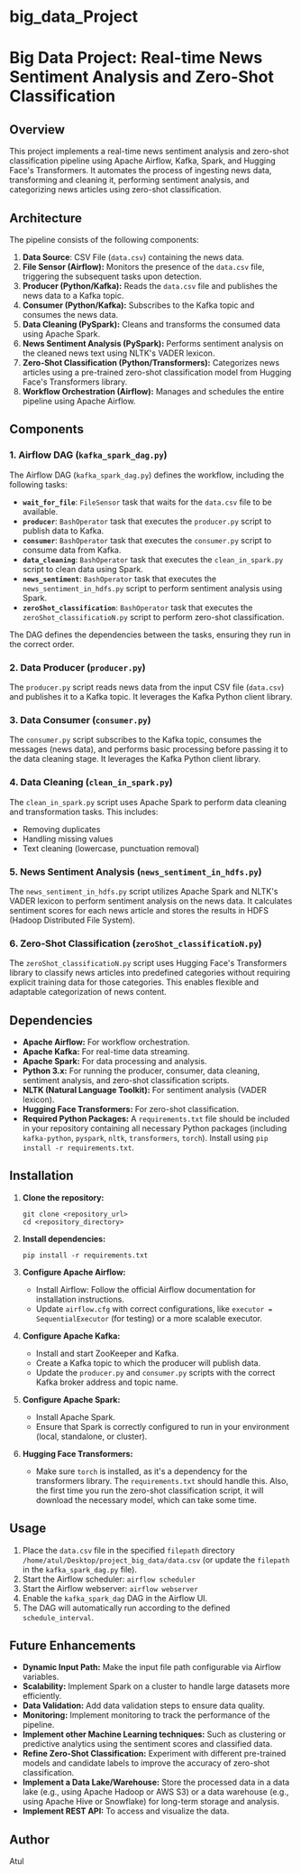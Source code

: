 # big_data_Project

# Big Data Project: Real-time News Sentiment Analysis and Zero-Shot Classification

## Overview

This project implements a real-time news sentiment analysis and zero-shot classification pipeline using Apache Airflow, Kafka, Spark, and Hugging Face's Transformers. It automates the process of ingesting news data, transforming and cleaning it, performing sentiment analysis, and categorizing news articles using zero-shot classification.

## Architecture

The pipeline consists of the following components:

1.  **Data Source**: CSV File (`data.csv`) containing the news data.
2.  **File Sensor (Airflow):** Monitors the presence of the `data.csv` file, triggering the subsequent tasks upon detection.
3.  **Producer (Python/Kafka):** Reads the `data.csv` file and publishes the news data to a Kafka topic.
4.  **Consumer (Python/Kafka):** Subscribes to the Kafka topic and consumes the news data.
5.  **Data Cleaning (PySpark):** Cleans and transforms the consumed data using Apache Spark.
6.  **News Sentiment Analysis (PySpark):** Performs sentiment analysis on the cleaned news text using NLTK's VADER lexicon.
7.  **Zero-Shot Classification (Python/Transformers):** Categorizes news articles using a pre-trained zero-shot classification model from Hugging Face's Transformers library.
8.  **Workflow Orchestration (Airflow):** Manages and schedules the entire pipeline using Apache Airflow.

## Components

### 1. Airflow DAG (`kafka_spark_dag.py`)

The Airflow DAG (`kafka_spark_dag.py`) defines the workflow, including the following tasks:

*   **`wait_for_file`**: `FileSensor` task that waits for the `data.csv` file to be available.
*   **`producer`**: `BashOperator` task that executes the `producer.py` script to publish data to Kafka.
*   **`consumer`**: `BashOperator` task that executes the `consumer.py` script to consume data from Kafka.
*   **`data_cleaning`**: `BashOperator` task that executes the `clean_in_spark.py` script to clean data using Spark.
*   **`news_sentiment`**: `BashOperator` task that executes the `news_sentiment_in_hdfs.py` script to perform sentiment analysis using Spark.
*   **`zeroShot_classification`**: `BashOperator` task that executes the `zeroShot_classificatioN.py` script to perform zero-shot classification.

The DAG defines the dependencies between the tasks, ensuring they run in the correct order.

### 2. Data Producer (`producer.py`)

The `producer.py` script reads news data from the input CSV file (`data.csv`) and publishes it to a Kafka topic.  It leverages the Kafka Python client library.

### 3. Data Consumer (`consumer.py`)

The `consumer.py` script subscribes to the Kafka topic, consumes the messages (news data), and performs basic processing before passing it to the data cleaning stage. It leverages the Kafka Python client library.

### 4. Data Cleaning (`clean_in_spark.py`)

The `clean_in_spark.py` script uses Apache Spark to perform data cleaning and transformation tasks. This includes:

*   Removing duplicates
*   Handling missing values
*   Text cleaning (lowercase, punctuation removal)

### 5. News Sentiment Analysis (`news_sentiment_in_hdfs.py`)

The `news_sentiment_in_hdfs.py` script utilizes Apache Spark and NLTK's VADER lexicon to perform sentiment analysis on the news data. It calculates sentiment scores for each news article and stores the results in HDFS (Hadoop Distributed File System).

### 6. Zero-Shot Classification (`zeroShot_classificatioN.py`)

The `zeroShot_classificatioN.py` script uses Hugging Face's Transformers library to classify news articles into predefined categories without requiring explicit training data for those categories. This enables flexible and adaptable categorization of news content.

## Dependencies

*   **Apache Airflow:** For workflow orchestration.
*   **Apache Kafka:** For real-time data streaming.
*   **Apache Spark:** For data processing and analysis.
*   **Python 3.x:** For running the producer, consumer, data cleaning, sentiment analysis, and zero-shot classification scripts.
*   **NLTK (Natural Language Toolkit):** For sentiment analysis (VADER lexicon).
*   **Hugging Face Transformers:** For zero-shot classification.
*   **Required Python Packages:**  A `requirements.txt` file should be included in your repository containing all necessary Python packages (including `kafka-python`, `pyspark`, `nltk`, `transformers`, `torch`).  Install using `pip install -r requirements.txt`.

## Installation

1.  **Clone the repository:**
    ```
    git clone <repository_url>
    cd <repository_directory>
    ```

2.  **Install dependencies:**
    ```
    pip install -r requirements.txt
    ```

3.  **Configure Apache Airflow:**
    *   Install Airflow: Follow the official Airflow documentation for installation instructions.
    *   Update `airflow.cfg` with correct configurations, like `executor = SequentialExecutor` (for testing) or a more scalable executor.

4.  **Configure Apache Kafka:**
    *   Install and start ZooKeeper and Kafka.
    *   Create a Kafka topic to which the producer will publish data.
    *   Update the `producer.py` and `consumer.py` scripts with the correct Kafka broker address and topic name.

5.  **Configure Apache Spark:**
    *   Install Apache Spark.
    *   Ensure that Spark is correctly configured to run in your environment (local, standalone, or cluster).

6.  **Hugging Face Transformers:**
    * Make sure `torch` is installed, as it's a dependency for the transformers library. The `requirements.txt` should handle this. Also, the first time you run the zero-shot classification script, it will download the necessary model, which can take some time.

## Usage

1.  Place the `data.csv` file in the specified `filepath` directory `/home/atul/Desktop/project_big_data/data.csv` (or update the `filepath` in the `kafka_spark_dag.py` file).
2.  Start the Airflow scheduler: `airflow scheduler`
3.  Start the Airflow webserver: `airflow webserver`
4.  Enable the `kafka_spark_dag` DAG in the Airflow UI.
5.  The DAG will automatically run according to the defined `schedule_interval`.

## Future Enhancements

*   **Dynamic Input Path:** Make the input file path configurable via Airflow variables.
*   **Scalability:** Implement Spark on a cluster to handle large datasets more efficiently.
*   **Data Validation:** Add data validation steps to ensure data quality.
*   **Monitoring:** Implement monitoring to track the performance of the pipeline.
*   **Implement other Machine Learning techniques:** Such as clustering or predictive analytics using the sentiment scores and classified data.
*   **Refine Zero-Shot Classification:** Experiment with different pre-trained models and candidate labels to improve the accuracy of zero-shot classification.
*   **Implement a Data Lake/Warehouse:** Store the processed data in a data lake (e.g., using Apache Hadoop or AWS S3) or a data warehouse (e.g., using Apache Hive or Snowflake) for long-term storage and analysis.
*   **Implement REST API:** To access and visualize the data.

## Author

Atul
